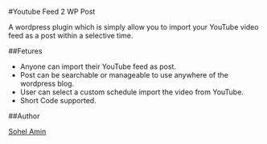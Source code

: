 #Youtube Feed 2 WP Post

A wordpress plugin which is simply allow you to import your YouTube video feed as a post within a selective time.

##Fetures

 - Anyone can import their YouTube feed as post.
 - Post can be searchable or manageable to use anywhere of the wordpress blog.
 - User can select a custom schedule import the video from YouTube.
 - Short Code supported.

##Author

<a href="http://www.sohelamin.com">Sohel Amin</a>

